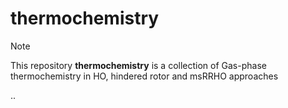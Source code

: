 # thermochemistry
> [!NOTE]
This repository **thermochemistry** is a collection of Gas-phase thermochemistry in HO, hindered rotor and msRRHO approaches

..

